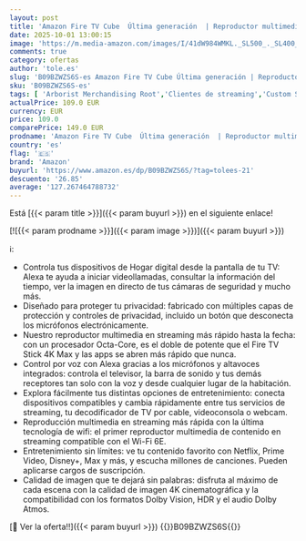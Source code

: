 ```yaml
---
layout: post
title: 'Amazon Fire TV Cube  Última generación  | Reproductor multimedia en streaming con control por voz a través de Alexa  Wi-Fi 6E y Ultra HD 4K'
date: 2025-10-01 13:00:15
image: 'https://m.media-amazon.com/images/I/41dW984WMKL._SL500_._SL400_.jpg'
comments: true
category: ofertas
author: 'tole.es'
slug: 'B09BZWZS6S-es Amazon Fire TV Cube Última generación | Reproductor...'
sku: 'B09BZWZS6S-es'
tags: [ 'Arborist Merchandising Root','Clientes de streaming','Custom Stores','Dispositivos Amazon y accesorios','Dispositivos para el streaming','Electrónica','Equipos de audio y Hi-Fi','Fire TV Cube','Self Service','alexa','amazon','c5fbf4ba-97f0-4a4c-8b6e-f00665288d86_0','c5fbf4ba-97f0-4a4c-8b6e-f00665288d86_5501','🇪🇸', ]
actualPrice: 109.0 EUR
currency: EUR
price: 109.0
comparePrice: 149.0 EUR
prodname: 'Amazon Fire TV Cube  Última generación  | Reproductor multimedia en streaming con control por voz a través de Alexa  Wi-Fi 6E y Ultra HD 4K'
country: 'es'
flag: '🇪🇸'
brand: 'Amazon'
buyurl: 'https://www.amazon.es/dp/B09BZWZS6S/?tag=tolees-21'
descuento: '26.85'
average: '127.267464788732'
---
```


Está [{{< param title >}}]({{< param buyurl >}}) en el siguiente enlace!

[![{{< param prodname >}}]({{< param image >}})]({{< param buyurl >}})

ℹ️:

- Controla tus dispositivos de Hogar digital desde la pantalla de tu TV: Alexa te ayuda a iniciar videollamadas, consultar la información del tiempo, ver la imagen en directo de tus cámaras de seguridad y mucho más.
- Diseñado para proteger tu privacidad: fabricado con múltiples capas de protección y controles de privacidad, incluido un botón que desconecta los micrófonos electrónicamente.
- Nuestro reproductor multimedia en streaming más rápido hasta la fecha: con un procesador Octa-Core, es el doble de potente que el Fire TV Stick 4K Max y las apps se abren más rápido que nunca.
- Control por voz con Alexa gracias a los micrófonos y altavoces integrados: controla el televisor, la barra de sonido y tus demás receptores tan solo con la voz y desde cualquier lugar de la habitación.
- Explora fácilmente tus distintas opciones de entretenimiento: conecta dispositivos compatibles y cambia rápidamente entre tus servicios de streaming, tu decodificador de TV por cable, videoconsola o webcam.
- Reproducción multimedia en streaming más rápida con la última tecnología de wifi: el primer reproductor multimedia de contenido en streaming compatible con el Wi-Fi 6E.
- Entretenimiento sin límites: ve tu contenido favorito con Netflix, Prime Video, Disney+, Max y más, y escucha millones de canciones. Pueden aplicarse cargos de suscripción.
- Calidad de imagen que te dejará sin palabras: disfruta al máximo de cada escena con la calidad de imagen 4K cinematográfica y la compatibilidad con los formatos Dolby Vision, HDR y el audio Dolby Atmos.

[🛒 Ver la oferta!!]({{< param buyurl >}})
{{<world>}}B09BZWZS6S{{</world>}}
